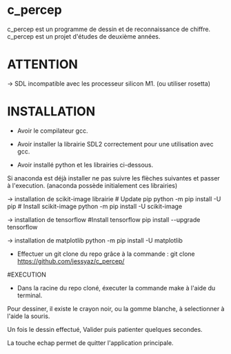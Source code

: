 # c_percep

c_percep est un programme de dessin et de reconnaissance de chiffre.
c_percep est un projet d'études de deuxième années.

# ATTENTION

-> SDL incompatible avec les processeur silicon M1. (ou utiliser rosetta)

# INSTALLATION

- Avoir le compilateur gcc.

- Avoir installer la librairie SDL2 correctement pour une utilisation avec gcc.

- Avoir installé python et les librairies ci-dessous.

Si anaconda est déjà installer ne pas suivre les flèches suivantes et passer à l'execution. (anaconda possède initialement ces librairies)

-> installation de scikit-image librairie
    # Update pip
    python -m pip install -U pip
    # Install scikit-image
    python -m pip install -U scikit-image

-> installation de tensorflow
    #Install tensorflow
    pip install --upgrade tensorflow

-> installation de matplotlib
    python -m pip install -U matplotlib
    
    
    
- Effectuer un git clone du repo grâce à la commande : git clone https://github.com/jessyaz/c_percep/



#EXECUTION

- Dans la racine du repo cloné, éxecuter la commande   make   à l'aide du terminal.

Pour dessiner, il existe le crayon noir, ou la gomme blanche, à selectionner à l'aide la souris.

Un fois le dessin effectué, Valider puis patienter quelques secondes.

La touche echap permet de quitter l'application principale.
